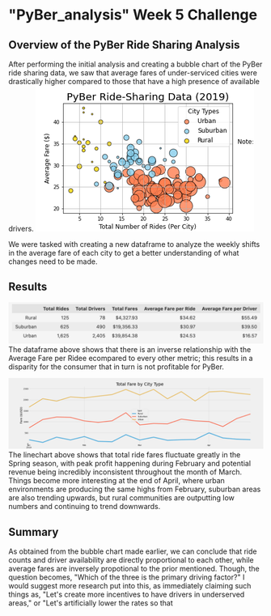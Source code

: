 # "PyBer_analysis" Week 5 Challenge
## Overview of the PyBer Ride Sharing Analysis
<!--- Explain the purpose of this analysis. --->
After performing the initial analysis and creating a bubble chart of the PyBer ride sharing data, we saw that average fares of under-serviced cities were drastically higher compared to those that have a high presence of available drivers.
![Image of bubble chart comparing average fares, number of rides, and driver availability](https://github.com/rudiferr/PyBer_analysis/blob/main/analysis/Ride-Sharing_Data.png)

We were tasked with creating a new dataframe to analyze the weekly shifts in the average fare of each city to get a better understanding of what changes need to be made.

## Results
<!--- Using images from the summary DataFrame and multiple-line chart, describe the differences in ride-sharing data among the different city types. --->
![Dataframe of ride share statistics based upon city](https://github.com/rudiferr/PyBer_analysis/blob/main/analysis/PyBer_dataframe_summary.png)
The dataframe above shows that there is an inverse relationship with the Average Fare per Ridee ecompared to every other metric; this results in a disparity for the consumer that in turn is not profitable for PyBer.

![Image of line chart comparing weekly average fares of each city](https://github.com/rudiferr/PyBer_analysis/blob/main/analysis/PyBer_fare_summary.png)
The linechart above shows that total ride fares fluctuate greatly in the Spring season, with peak profit happening during February and potential revenue being incredibly inconsistent throughout the month of March. Things become more interesting at the end of April, where urban environments are producing the same highs from February, suburban areas are also trending upwards, but rural communities are outputting low numbers and continuing to trend downwards.

## Summary
<!--- Based on the results, provide three business recommendations to the CEO for addressing any disparities among the city types. --->
As obtained from the bubble chart made earlier, we can conclude that ride counts and driver availability are directly proportional to each other, while average fares are inversely propotional to the prior mentioned. Though, the question becomes, "Which of the three is the primary driving factor?" I would suggest more research put into this, as immediately claiming such things as, "Let's create more incentives to have drivers in underserved areas," or "Let's artificially lower the rates so that 
